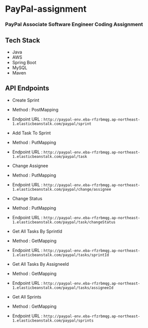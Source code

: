 # PayPal-assignment
### PayPal Associate Software Engineer Coding Assignment


## Tech Stack
- Java
- AWS
- Spring Boot
- MySQL
- Maven


## API Endpoints

- Create Sprint
- Method : PostMapping
- Endpoint URL : ```http://paypal-env.eba-rfzrbmqg.ap-northeast-1.elasticbeanstalk.com/paypal/sprint```

- Add Task To Sprint
- Method : PutMapping
- Endpoint URL : ```http://paypal-env.eba-rfzrbmqg.ap-northeast-1.elasticbeanstalk.com/paypal/task```


- Change Assignee
- Method : PutMapping
- Endpoint URL : ```http://paypal-env.eba-rfzrbmqg.ap-northeast-1.elasticbeanstalk.com/paypal/change/assignee```


- Change Status
- Method : PutMapping
- Endpoint URL : ```http://paypal-env.eba-rfzrbmqg.ap-northeast-1.elasticbeanstalk.com/paypal/task/changeStatus```


- Get All Tasks By SprintId
- Method : GetMapping
- Endpoint URL : ```http://paypal-env.eba-rfzrbmqg.ap-northeast-1.elasticbeanstalk.com/paypal/tasks/sprintId```


- Get All Tasks By AssigneeId
- Method : GetMapping
- Endpoint URL : ```http://paypal-env.eba-rfzrbmqg.ap-northeast-1.elasticbeanstalk.com/paypal/tasks/assigneeId```


- Get All Sprints
- Method : GetMapping
- Endpoint URL : ```http://paypal-env.eba-rfzrbmqg.ap-northeast-1.elasticbeanstalk.com/paypal/sprints```
